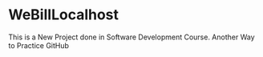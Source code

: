 # WeBillLocalhost
This is a New Project done in Software Development Course. Another Way to Practice GitHub
